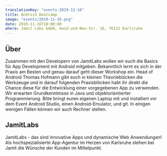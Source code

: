 ```yaml
---
translationKey: "events-2019-11-16"
title: Android Bootcamp
image: "events/2019-11-16.png"
date: 2019-11-16T10:00:00
where: Jamit Labs GmbH, Haid-und-Neu-Str. 18, 76131 Karlsruhe
---
```

## Über

Zusammen mit den Developern von JamitLabs wollen wir euch die Basics für App Development mit Android mitgeben. Bekanntlich lernt es sich in der Praxis am Besten und genau darauf geht dieser Workshop ein. Head of Android Thomas Hofmann gibt euch in kleinen Theorieblöcken die Werkzeuge und in darauf folgenden Praxisblöcken habt ihr direkt die Chance diese für die Entwicklung einer vorgegebenen App zu verwenden.
Wir erwarten Grundkenntnisse in Java und objektorientierter Programmierung. Bitte bringt euren eigenen Laptop mit und installiert vor dem Event Android Studio, einen Android-Emulator, und git. In einigen wenigen Fällen können wir auch Rechner stellen.

## JamitLabs

JamitLabs - das sind innovative Apps und dynamische Web Anwendungen! Als hochspezialisierte App-Agentur im Herzen von Karlsruhe stehen bei Jamit die Wünsche der Kunden im Mittelpunkt.
